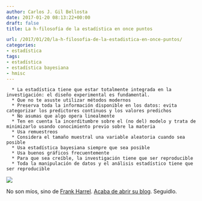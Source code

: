 ```yaml
---
author: Carlos J. Gil Bellosta
date: 2017-01-20 08:13:22+00:00
draft: false
title: La h-filosofía de la estadística en once puntos

url: /2017/01/20/la-h-filosofia-de-la-estadistica-en-once-puntos/
categories:
- estadística
tags:
- estadística
- estadística bayesiana
- hmisc
---
```



 	  * La estadística tiene que estar totalmente integrada en la investigación: el diseño experimental es fundamental.
 	  * Que no te asuste utilizar métodos modernos
 	  * Preserva toda la información disponible en los datos: evita categorizar los predictores continuos y los valores predichos
 	  * No asumas que algo opera linealmente
 	  * Ten en cuenta la incerditumbre sobre el (no del) modelo y trata de minimizarlo usando conocimiento previo sobre la materia
 	  * Usa remuestreos
 	  * Considera el tamaño muestral una variable aleatoria cuando sea posible
 	  * Usa estadística bayesiana siempre que sea posible
 	  * Usa buenos gráficos frecuentemente
 	  * Para que sea creíble, la investigación tiene que ser reproducible
 	  * Toda la manipulación de datos y el análisis estadístico tiene que ser reproducible


![](/wp-uploads/2017/01/plot_summary.png)


No son míos, sino de [Frank Harrel](http://www.fharrell.com/2017/01/introduction.html). [Acaba de abrir su blog](http://www.fharrell.com/). Seguidlo.
